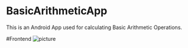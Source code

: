 # BasicArithmeticApp
This is an Android App used for calculating Basic Arithmetic Operations.

#Frontend
![picture](img/frontend.jpg)

